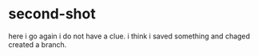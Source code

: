 # second-shot
here i go again
i do not have a clue. i think i saved something and chaged created a branch.
